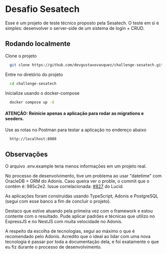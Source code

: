 # Desafio Sesatech

Esse é um projeto de teste técnico proposto pela Sesatech. O teste em si é simples: desenvolver o server-side de um sistema de login + CRUD. 

## Rodando localmente

Clone o projeto

```bash
  git clone https://github.com/devgustavovasquez/challenge-sesatech.git
```

Entre no diretório do projeto

```bash
  cd challenge-sesatech
```

Inicialize usando o docker-compose

```bash
  docker compose up -d
```

#### ATENÇÃO: Reinicie apenas a aplicação para rodar as migrations e seeders.


Use as rotas no Postman para testar a aplicação no endereço abaixo

```bash
  http://localhost:8080
```


## Observações

O arquivo .env.example teria menos informações em um projeto real.

No processo de desenvolvimento, tive um problema ao usar "datetime" com OracleDB + ORM do Adonis. Caso queira ver o proble, o commit que o contém é: 985c2e2.
Issue correlacionada: [#827](https://github.com/adonisjs/lucid/issues/827) do Lucid.

As aplicações foram construidas usando TypeScript, Adonis e PostgreSQL (segui com esse banco a fim de concluir o projeto).

Destaco que estive atuando pela primeira vez com o framework e estou contente com o resultado. Pude aplicar padrões e técnicas que utilizo no ExpressJS e no NestJS com muita velocidade no Adonis.

A respeito da escolha de tecnologias, segui ao máximo o que é recomendado pelo Adonis. Acredito que o ideal ao lidar com uma nova tecnologia é passar por toda a documentação dela, e foi exatamente o que eu fiz durante o processo de desenvolvimento.